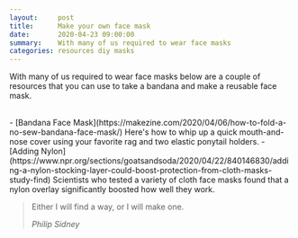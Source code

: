 ```yaml
---
layout:     post
title:      Make your own face mask
date:       2020-04-23 09:00:00
summary:    With many of us required to wear face masks
categories: resources diy masks
---
```



With many of us required to wear face masks below are a couple of resources that you can use to take a bandana and make a reusable face mask.

<br>
- [Bandana Face Mask](https://makezine.com/2020/04/06/how-to-fold-a-no-sew-bandana-face-mask/) Here's how to whip up a quick mouth-and-nose cover using your favorite rag and two elastic ponytail holders.
- [Adding Nylon](https://www.npr.org/sections/goatsandsoda/2020/04/22/840146830/adding-a-nylon-stocking-layer-could-boost-protection-from-cloth-masks-study-find) Scientists who tested a variety of cloth face masks found that a nylon overlay significantly boosted how well they work. 
<br>


<blockquote>
  <p>
  Either I will find a way, or I will make one.
  </p>
  <footer><cite title="Philip Sidney">Philip Sidney</cite></footer>
</blockquote>
